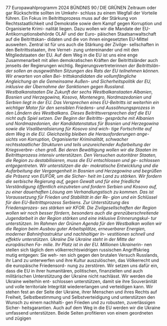 77
Europawahlprogramm 2024
BÜNDNIS 90 / DIE GRÜNEN 
Zeitraum oder gar Rückschritte sollten im Umkehr-
schluss zu einem Wegfall der Vorteile führen. Ein 
Fokus im Beitrittsprozess muss auf der Stärkung 
von Rechtsstaatlichkeit und Demokratie sowie dem 
Kampf gegen Korruption und Organisierte Krimi-
nalität liegen. Dazu wollen wir die Mandate der 
EU-Antikorruptionsbehörde OLAF und der Euro-
päischen Staatsanwaltschaft auf die Beitrittskan-
didaten und die von ihnen eingesetzten EU-Mittel 
ausweiten.
Zentral ist für uns auch die Stärkung der Zivilge-
sellschaften in den Beitrittsstaaten, ihre Vernet-
zung untereinander und mit den Mitgliedstaaten 
der EU. Auf dem Weg in die EU ist uns eine enge 
Zusammenarbeit mit allen demokratischen Kräften 
der Beitrittsländer auch jenseits der Regierungen 
wichtig. Regierungsvertreter*innen der Beitrittslän-
der sollen an ausgewählten Sitzungen des Rats der 
EU teilnehmen können. Wir erwarten von allen Bei-
trittskandidaten die vollumfängliche Angleichung 
an die Gemeinsame Außen- und Sicherheitspolitik 
der EU, inklusive der Übernahme der Sanktionen 
gegen Russland.
Westbalkanstaaten
Die Zukunft der sechs Westbalkanstaaten Albanien, 
Bosnien und Herzegowina, Kosovo, Montenegro, 
Nordmazedonien und Serbien liegt in der EU.
Das Versprechen eines EU-Beitritts ist weiterhin 
ein wichtiger Motor für den sensiblen Friedens- 
und Aussöhnungsprozess in den Ländern des 
Westbalkans. Dieses Beitrittsversprechen darf die 
EU nicht aufs Spiel setzen. Der Beginn der Beitritts-
gespräche mit Albanien und Nordmazedonien, der 
Kandidatenstatus für Bosnien und Herzegowina 
sowie die Visaliberalisierung für Kosovo sind wich-
tige Fortschritte auf dem Weg in die EU.
Gleichzeitig bleiben die Herausforderungen ange-
sichts von Korruption, Organisierter Kriminalität, 
schwacher rechtsstaatlicher Strukturen und teils 
unzureichender Aufarbeitung der Kriegsverbre-
chen groß. Bei deren Bewältigung wollen wir die 
Staaten im Beitrittsprozess intensiv unterstützen. 
Den Versuchen autoritärer Staaten, die Region zu 
destabilisieren, muss die EU entschlossen und ge-
schlossen entgegentreten. Wir unterstützen die de-
mokratische Entwicklung und die Aufarbeitung der 
Vergangenheit in Bosnien und Herzegowina und 
begrüßen die Präsenz von EUFOR, um die Sicher-
heit im Land zu stärken. Wir fordern die serbische 
Regierung auf, gegen Gewalt und für eine friedliche 
Verständigung öffentlich einzutreten und fordern 
Serbien und Kosovo auf, zu einer dauerhaften 
Lösung am Verhandlungstisch zu kommen. Das ist 
Voraussetzung für Frieden und Stabilität in der Re-
gion und ein Schlüssel für den EU-Beitrittsprozess 
Serbiens. Zur Unterstützung des Friedensprozes-
ses stärken wir KFOR. Die Zivilgesellschaften der 
Region wollen wir noch besser fördern, besonders 
auch die grenzüberschreitende Jugendarbeit in der 
Region stärken und eine inklusive Erinnerungskul-
tur unterstützen. Im Rahmen der Grünen Agenda 
für den Westbalkan wollen wir die Region beim 
Ausbau guter Arbeitsplätze, erneuerbarer Energien, 
moderner Bahninfrastruktur und nachhaltiger In-
vestitionen schnell und effektiv unterstützen.
Ukraine
Die Ukraine steht in der Mitte der europäischen Fa-
milie. Ihr Platz ist in der EU. Millionen Ukrainer*in-
nen stellen sich täglich dem völkerrechtswidrigen 
russischen Angriffskrieg mutig entgegen: Sie weh-
ren sich gegen den brutalen Versuch Russlands, ihr 
Land zu unterwerfen und ihre Kultur auszulöschen, 
das Völkerrecht und die europäische Friedensord-
nung zu zerstören.
Wir setzen uns dafür ein, dass die EU in ihrer 
humanitären, politischen, finanziellen und auch 
militärischen Unterstützung der Ukraine nicht 
nachlässt. Wir werden die Ukraine weiterhin ent-
schlossen unterstützen, damit sie ihre Souveränität 
und volle territoriale Integrität wiedererlangen 
und verteidigen kann. Wir stehen fest an der Seite 
der Ukraine, ihrer Menschen und ihres Rechts auf 
Freiheit, Selbstbestimmung und Selbstverteidigung 
und unterstützen den Wunsch zu einem nachhalti-
gen Frieden und zu robusten, zuverlässigen Sicher-
heitsgarantien.
Auch auf dem Weg in die EU werden wir die 
Ukraine umfassend unterstützen. Beide Seiten 
profitieren von einem geordneten und zügigen 
